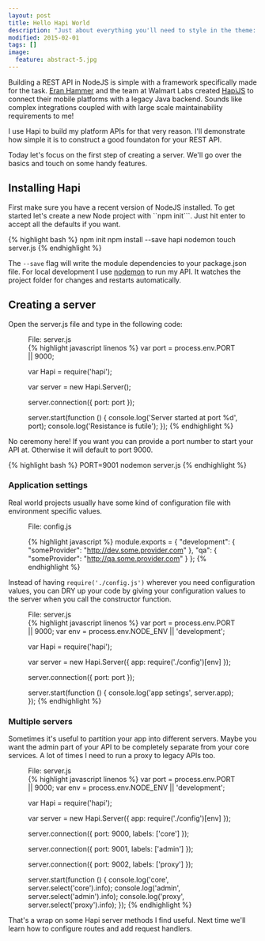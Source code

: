 ```yaml
---
layout: post
title: Hello Hapi World
description: "Just about everything you'll need to style in the theme: headings, paragraphs, blockquotes, tables, code blocks, and more."
modified: 2015-02-01
tags: []
image:
  feature: abstract-5.jpg
---
```


Building a REST API in NodeJS is simple with a framework specifically made for the task.
[Eran Hammer](http://hueniverse.com) and the team at Walmart Labs created [HapiJS](http://hapijs.com) to connect their 
mobile platforms with a legacy Java backend. Sounds like complex integrations coupled with with large scale
maintainability requirements to me!

I use Hapi to build my platform APIs for that very reason. I'll demonstrate how simple it is to construct a good
foundaton for your REST API.

Today let's focus on the first step of creating a server. We'll go over the basics and touch on some handy features.

## Installing Hapi

First make sure you have a recent version of NodeJS installed. To get started let's create a new Node project with 
``npm init```. Just hit enter to accept all the defaults if you want.

{% highlight bash %}
npm init
npm install --save hapi nodemon
touch server.js
{% endhighlight %}

The ```--save``` flag will write the module dependencies to your package.json file. For local development I use
[nodemon](https://www.npmjs.com/package/nodemon) to run my API. It watches the project folder for changes and restarts
automatically.

## Creating a server

Open the server.js file and type in the following code:
<figure>
    <figcaption>File: server.js</figcaption>
{% highlight javascript linenos %}
var port = process.env.PORT || 9000;

var Hapi = require('hapi');

var server = new Hapi.Server();

server.connection({ port: port });

server.start(function () {
    console.log('Server started at port %d', port);
    console.log('Resistance is futile');
});
{% endhighlight %}
</figure>

No ceremony here! If you want you can provide a port number to start your API at. Otherwise it will default to port 9000.

{% highlight bash %}
PORT=9001 nodemon server.js
{% endhighlight %}

### Application settings

Real world projects usually have some kind of configuration file with environment specific values.
<figure>
    <figcaption>File: config.js</figcaption>
    
{% highlight javascript %}
module.exports = {
    "development": {
        "someProvider": "http://dev.some.provider.com"
    },
    "qa": {
        "someProvider": "http://qa.some.provider.com"
    }
};
{% endhighlight %}
</figure>

Instead of having ```require('./config.js')``` wherever you need configuration values, you can DRY up your code by 
giving your configuration values to the server when you call the constructor function.

<figure>
    <figcaption>File: server.js</figcaption>
{% highlight javascript linenos %}
var port = process.env.PORT || 9000;
var env = process.env.NODE_ENV || 'development';

var Hapi = require('hapi');

var server = new Hapi.Server({ app: require('./config')[env] });

server.connection({ port: port });

server.start(function () {
    console.log('app setings', server.app);
});
{% endhighlight %}
</figure>

### Multiple servers

Sometimes it's useful to partition your app into different servers. Maybe you want the admin part of your API to be
completely separate from your core services. A lot of times I need to run a proxy to legacy APIs too.

<figure>
    <figcaption>File: server.js</figcaption>
{% highlight javascript linenos %}
var port = process.env.PORT || 9000;
var env = process.env.NODE_ENV || 'development';

var Hapi = require('hapi');

var server = new Hapi.Server({ app: require('./config')[env] });

server.connection({ port: 9000, labels: ['core'] });

server.connection({ port: 9001, labels: ['admin'] });

server.connection({ port: 9002, labels: ['proxy'] });

server.start(function () {
    console.log('core', server.select('core').info);
    console.log('admin', server.select('admin').info);
    console.log('proxy', server.select('proxy').info);
});
{% endhighlight %}
</figure>


That's a wrap on some Hapi server methods I find useful. Next time we'll learn how to configure routes and add request
handlers.